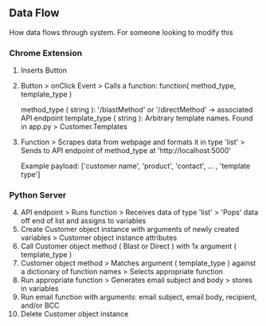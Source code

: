 ## Data Flow

How data flows through system. For someone looking to modify this

### Chrome Extension
1. Inserts Button
2. Button > onClick Event > Calls a function: function( method_type, template_type )

	method_type ( string ): '/blastMethod' or '/directMethod' -> associated API endpoint
	template_type ( string ): Arbitrary template names. Found in app.py > Customer.Templates

3. Function > Scrapes data from webpage and formats it in type 'list' > Sends to API endpoint of method_type at 'http://localhost:5000'

	Example payload: ['customer name', 'product', 'contact', ... , 'template type'] 


### Python Server
4. API endpoint > Runs function > Receives data of type 'list' > 'Pops' data off end of list and assigns to variables
5. Create Customer object instance with arguments of newly created variables > Customer object instance attributes
6. Call Customer object method ( Blast or Direct ) with 1x argument ( template_type )
7. Customer object method > Matches argument ( template_type ) against a dictionary of function names > Selects appropriate function
8. Run appropriate function > Generates email subject and body > stores in variables
9. Run email function with arguments: email subject, email body, recipient, and/or BCC
10. Delete Customer object instance